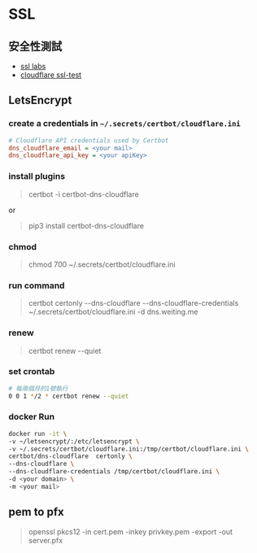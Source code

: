 # SSL

## 安全性測試

* [ssl labs](https://www.ssllabs.com/ssltest/)
* [cloudflare ssl-test](https://www.cloudflare.com/lp/ssl-test/)

## LetsEncrypt

### create a credentials in `~/.secrets/certbot/cloudflare.ini`

```ini
# Cloudflare API credentials used by Certbot
dns_cloudflare_email = <your mail>
dns_cloudflare_api_key = <your apiKey>
```

### install plugins

> certbot -i certbot-dns-cloudflare

or

> pip3 install certbot-dns-cloudflare

### chmod

> chmod 700 ~/.secrets/certbot/cloudflare.ini

### run command

> certbot certonly --dns-cloudflare --dns-cloudflare-credentials ~/.secrets/certbot/cloudflare.ini -d dns.weiting.me

### renew

> certbot renew --quiet

### set crontab

```sh
# 每兩個月的1號執行
0 0 1 */2 * certbot renew --quiet
```

### docker Run

```sh
docker run -it \
-v ~/letsencrypt/:/etc/letsencrypt \
-v ~/.secrets/certbot/cloudflare.ini:/tmp/certbot/cloudflare.ini \
certbot/dns-cloudflare  certonly \
--dns-cloudflare \
--dns-cloudflare-credentials /tmp/certbot/cloudflare.ini \
-d <your domain> \
-m <your mail>
```

## pem to pfx

> openssl pkcs12 -in cert.pem -inkey privkey.pem -export -out server.pfx
